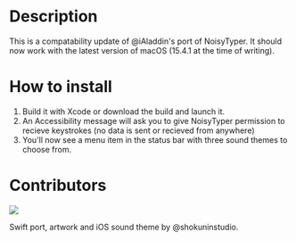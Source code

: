 # Description

This is a compatability update of @iAladdin's port of NoisyTyper. It should now work with the latest version of macOS (15.4.1 at the time of writing).

# How to install

1. Build it with Xcode or download the build and launch it.
2. An Accessibility message will ask you to give NoisyTyper permission to recieve keystrokes (no data is sent or recieved from anywhere)
3. You'll now see a  menu item in the status bar with three sound themes to choose from.

# Contributors

<a href="https://github.com/iAladdin/NoisyTyper-Swift/graphs/contributors">
  <img src="https://contributors-img.firebaseapp.com/image?repo=iAladdin/NoisyTyper-Swift" />
</a>

Swift port, artwork and iOS sound theme by @shokuninstudio.
